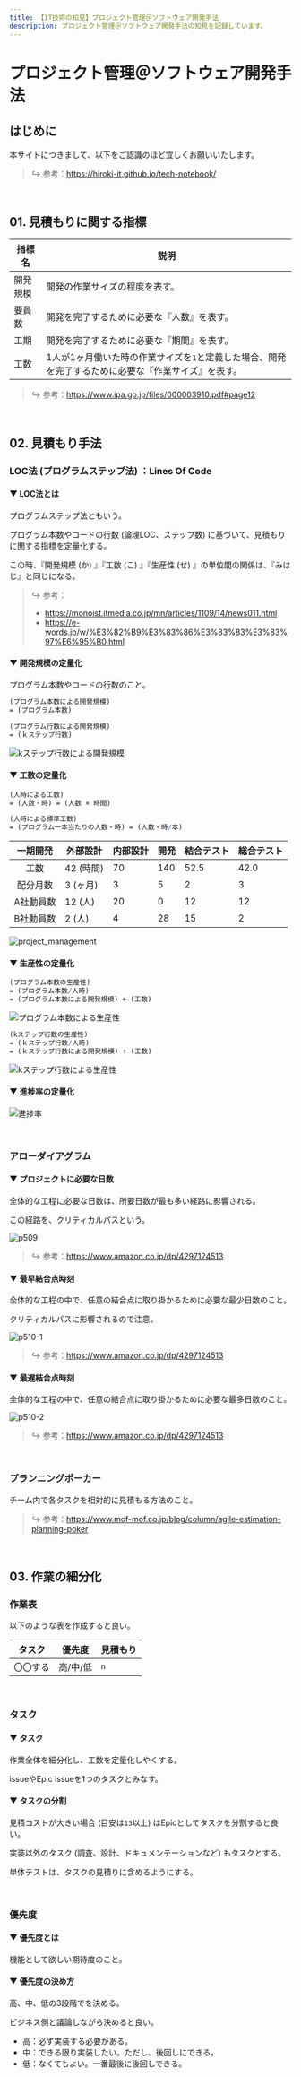 ```yaml
---
title: 【IT技術の知見】プロジェクト管理＠ソフトウェア開発手法
description: プロジェクト管理＠ソフトウェア開発手法の知見を記録しています。
---
```


# プロジェクト管理＠ソフトウェア開発手法

## はじめに

本サイトにつきまして、以下をご認識のほど宜しくお願いいたします。

> ↪️ 参考：https://hiroki-it.github.io/tech-notebook/

<br>

## 01. 見積もりに関する指標

| 指標名   | 説明                                                                                                |
| -------- | --------------------------------------------------------------------------------------------------- |
| 開発規模 | 開発の作業サイズの程度を表す。                                                                      |
| 要員数   | 開発を完了するために必要な『人数』を表す。                                                          |
| 工期     | 開発を完了するために必要な『期間』を表す。                                                          |
| 工数     | 1人が1ヶ月働いた時の作業サイズを`1`と定義した場合、開発を完了するために必要な『作業サイズ』を表す。 |

> ↪️ 参考：https://www.ipa.go.jp/files/000003910.pdf#page12

<br>

## 02. 見積もり手法

### LOC法 (プログラムステップ法) ：Lines Of Code

#### ▼ LOC法とは

プログラムステップ法ともいう。

プログラム本数やコードの行数 (論理LOC、ステップ数) に基づいて、見積もりに関する指標を定量化する。

この時、『開発規模 (か) 』『工数 (こ) 』『生産性 (せ) 』の単位間の関係は、『みはじ』と同じになる。

> ↪️ 参考：
>
> - https://monoist.itmedia.co.jp/mn/articles/1109/14/news011.html
> - https://e-words.jp/w/%E3%82%B9%E3%83%86%E3%83%83%E3%83%97%E6%95%B0.html

#### ▼ 開発規模の定量化

プログラム本数やコードの行数のこと。

```mathematica
(プログラム本数による開発規模)
= (プログラム本数)
```

```mathematica
(プログラム行数による開発規模)
= (ｋステップ行数)
```

![kステップ行数による開発規模](https://raw.githubusercontent.com/hiroki-it/tech-notebook-images/master/images/kステップ行数による開発規模.png)

#### ▼ 工数の定量化

```mathematica
(人時による工数)
= (人数・時) = (人数 × 時間)
```

```mathematica
(人時による標準工数)
= (プログラム一本当たりの人数・時) = (人数・時/本)
```

| 一期開発  | 外部設計  | 内部設計 | 開発 | 結合テスト | 総合テスト |
| :-------: | --------- | -------- | ---- | ---------- | ---------- |
|   工数    | 42 (時間) | 70       | 140  | 52.5       | 42.0       |
| 配分月数  | 3 (ヶ月)  | 3        | 5    | 2          | 3          |
| A社動員数 | 12 (人)   | 20       | 0    | 12         | 12         |
| B社動員数 | 2 (人)    | 4        | 28   | 15         | 2          |

![project_management](https://raw.githubusercontent.com/hiroki-it/tech-notebook-images/master/images/project_management.png)

#### ▼ 生産性の定量化

```mathematica
(プログラム本数の生産性)
= (プログラム本数/人時)
= (プログラム本数による開発規模) ÷ (工数)
```

![プログラム本数による生産性](https://raw.githubusercontent.com/hiroki-it/tech-notebook-images/master/images/プログラム本数による生産性.png)

```mathematica
(kステップ行数の生産性)
= (ｋステップ行数/人時)
= (ｋステップ行数による開発規模) ÷ (工数)
```

![kステップ行数による生産性](https://raw.githubusercontent.com/hiroki-it/tech-notebook-images/master/images/kステップ行数による生産性.png)

#### ▼ 進捗率の定量化

![進捗率](https://raw.githubusercontent.com/hiroki-it/tech-notebook-images/master/images/進捗率.png)

<br>

### アローダイアグラム

#### ▼ プロジェクトに必要な日数

全体的な工程に必要な日数は、所要日数が最も多い経路に影響される。

この経路を、クリティカルパスという。

![p509](https://raw.githubusercontent.com/hiroki-it/tech-notebook-images/master/images/p509.jpg)

> ↪️ 参考：https://www.amazon.co.jp/dp/4297124513

#### ▼ 最早結合点時刻

全体的な工程の中で、任意の結合点に取り掛かるために必要な最少日数のこと。

クリティカルパスに影響されるので注意。

![p510-1](https://raw.githubusercontent.com/hiroki-it/tech-notebook-images/master/images/p510-1.jpg)

> ↪️ 参考：https://www.amazon.co.jp/dp/4297124513

#### ▼ 最遅結合点時刻

全体的な工程の中で、任意の結合点に取り掛かるために必要な最多日数のこと。

![p510-2](https://raw.githubusercontent.com/hiroki-it/tech-notebook-images/master/images/p510-2.jpg)

> ↪️ 参考：https://www.amazon.co.jp/dp/4297124513

<br>

### プランニングポーカー

チーム内で各タスクを相対的に見積もる方法のこと。

> ↪️ 参考：https://www.mof-mof.co.jp/blog/column/agile-estimation-planning-poker

<br>

## 03. 作業の細分化

### 作業表

以下のような表を作成すると良い。

| タスク   | 優先度   | 見積もり |
| -------- | -------- | -------- |
| 〇〇する | 高/中/低 | `n`      |

<br>

### タスク

#### ▼ タスク

作業全体を細分化し、工数を定量化しやくする。

issueやEpic issueを1つのタスクとみなす。

#### ▼ タスクの分割

見積コストが大きい場合 (目安は`13`以上) はEpicとしてタスクを分割すると良い。

実装以外のタスク (調査、設計、ドキュメンテーションなど) もタスクとする。

単体テストは、タスクの見積りに含めるようにする。

<br>

### 優先度

#### ▼ 優先度とは

機能として欲しい期待度のこと。

#### ▼ 優先度の決め方

高、中、低の3段階でを決める。

ビジネス側と議論しながら決めると良い。

- 高：必ず実装する必要がある。
- 中：できる限り実装したい。ただし、後回しにできる。
- 低：なくてもよい。一番最後に後回しできる。

<br>
